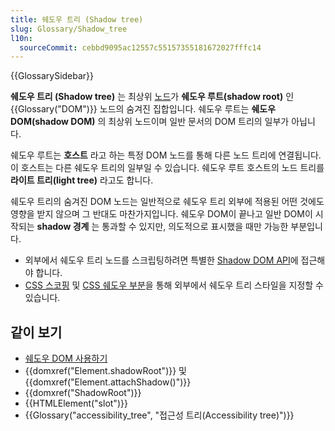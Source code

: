 ```yaml
---
title: 쉐도우 트리 (Shadow tree)
slug: Glossary/Shadow_tree
l10n:
  sourceCommit: cebbd9095ac12557c55157355181672027fffc14
---
```


{{GlossarySidebar}}

**쉐도우 트리 (Shadow tree)** 는 최상위 [노드](/en-US/docs/Glossary/Node/DOM)가 **쉐도우 루트(shadow root)** 인 {{Glossary("DOM")}} 노드의 숨겨진 집합입니다. 쉐도우 루트는 **쉐도우 DOM(shadow DOM)** 의 최상위 노드이며 일반 문서의 DOM 트리의 일부가 아닙니다.

쉐도우 루트는 **호스트** 라고 하는 특정 DOM 노드를 통해 다른 노드 트리에 연결됩니다. 이 호스트는 다른 쉐도우 트리의 일부일 수 있습니다. 쉐도우 루트 호스트의 노드 트리를 **라이트 트리(light tree)** 라고도 합니다.

쉐도우 트리의 숨겨진 DOM 노드는 일반적으로 쉐도우 트리 외부에 적용된 어떤 것에도 영향을 받지 않으며 그 반대도 마찬가지입니다. 쉐도우 DOM이 끝나고 일반 DOM이 시작되는 **shadow 경계** 는 통과할 수 있지만, 의도적으로 표시했을 때만 가능한 부분입니다.

- 외부에서 쉐도우 트리 노드를 스크립팅하려면 특별한 [Shadow DOM API](/ko/docs/Web/API/Web_components/Using_shadow_DOM)에 접근해야 합니다.
- [CSS 스코핑](/ko/docs/Web/CSS/CSS_scoping) 및 [CSS 쉐도우 부분](/ko/docs/Web/CSS/CSS_shadow_parts)을 통해 외부에서 쉐도우 트리 스타일을 지정할 수 있습니다.

## 같이 보기

- [쉐도우 DOM 사용하기](/ko/docs/Web/API/Web_components/Using_shadow_DOM)
- {{domxref("Element.shadowRoot")}} 및 {{domxref("Element.attachShadow()")}}
- {{domxref("ShadowRoot")}}
- {{HTMLElement("slot")}}
- {{Glossary("accessibility_tree", "접근성 트리(Accessibility tree)")}}
